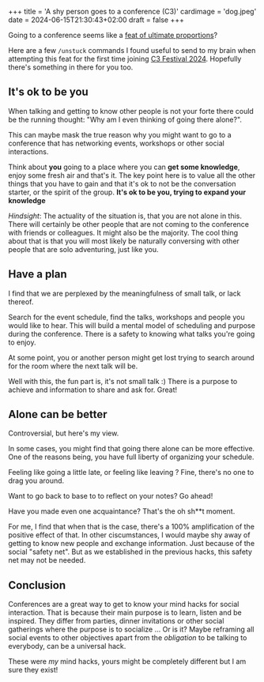 +++
title = 'A shy person goes to a conference (C3)'
cardimage = 'dog.jpeg'
date = 2024-06-15T21:30:43+02:00
draft = false
+++

Going to a conference seems like a [feat of ultimate proportions](https://youtube.com/shorts/9Xu45p0K_M8?si=wxWV_b1k_EZjoqsI)?

Here are a few `/unstuck` commands I found useful to send to my brain when attempting this feat for the first time joining  [C3 Festival 2024](https://c3fest.com). Hopefully there's something in there for you too. 

## It's ok to be you

When talking and getting to know other people is not your forte there could be the running thought: "Why am I even thinking of going there alone?".

This can maybe mask the true reason why you might want to go to a conference that has networking events, workshops or other social interactions. 

Think about **you** going to a place where you can **get some knowledge**, enjoy some fresh air and that's it. The key point here is to value all the other things that you have to gain and that it's ok to not be the conversation starter, or the spirit of the group. **It's ok to be you, trying to expand your knowledge**

_Hindsight_: The actuality of the situation is, that you are not alone in this. There will certainly be other people that are not coming to the conference with friends or colleagues. It might also be the majority. The cool thing about that is that you will most likely be naturally conversing with other people that are solo adventuring, just like you.

## Have a plan 

I find that we are perplexed by the meaningfulness of small talk, or lack thereof. 

Search for the event schedule, find the talks, workshops and people you would like to hear. This will build a mental model of scheduling and purpose during the conference. There is a safety to knowing what talks you're going to enjoy. 

At some point, you or another person might get lost trying to search around for the room where the next talk will be. 

Well with this, the fun part is, it's not small talk :) There is a purpose to achieve and information to share and ask for. Great!

## Alone can be better

Controversial, but here's my view. 

In some cases, you might find that going there alone can be more effective. 
One of the reasons being, you have full liberty of organizing your schedule. 

Feeling like going a little late, or feeling like leaving ? Fine, there's no one to drag you around. 

Want to go back to base to to reflect on your notes? Go ahead!

Have you made even one acquaintance? That's the oh sh**t moment. 

For me, I find that when that is the case, there's a 100% amplification of the positive effect of that. In other ciscumstances, I would maybe shy away of getting to know new people and exchange information. Just because of the social "safety net". But as we established in the previous hacks, this safety net may not be needed.


## Conclusion 

Conferences are a great way to get to know your mind hacks for social interaction. That is because their main purpose is to learn, listen and be inspired. They differ from parties, dinner invitations or other social gatherings where the purpose is to socialize ... Or is it? 
Maybe reframing all social events to other objectives apart from 
the _obligation_ to be talking to everybody, can be a universal hack. 

These were _my_ mind hacks, yours might be completely different but I am sure they exist!  


